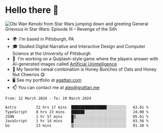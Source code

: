 <!--
**GameDog9988/GameDog9988** is a ✨ _special_ ✨ repository because its `README.md` (this file) appears on your GitHub profile.

Here are some ideas to get you started:

- 🔭 I’m currently working on ...
- 🌱 I’m currently learning ...
- 👯 I’m looking to collaborate on ...
- 🤔 I’m looking for help with ...
- 💬 Ask me about ...
- 📫 How to reach me: ...
- 😄 Pronouns: ...
- ⚡ Fun fact: ...
-->



Hello there 👋
==================================

![Obi Wan Kenobi from Star Wars jumping down and greeting General Grievous in Star Wars: Episode III – Revenge of the Sith](https://github.com/agrattan0820/agrattan0820/assets/51346343/689e56eb-29be-46a5-a079-28ea727b5f7e)


- 🌍  I'm based in Pittsburgh, PA
- 🎓  Studied Digital Narrative and Interactive Design and Computer Science at the University of Pittsburgh
- 👾  I'm working on a Quiplash-style game where the players answer with AI-generated images called [Artificial Unintelligence](https://github.com/agrattan0820/artificial-unintelligence)
- 🥣  My favorite cereal combination is Honey Bunches of Oats and Honey Nut Cheerios 😋
- 🖥️  See my portfolio at [agattan.com](http://agrattan.com/)
- 📫  You can contact me at [alex@grattan.me](mailto:alex@grattan.me)

<!--START_SECTION:waka-->

```txt
From: 12 March 2024 - To: 19 March 2024

Astro         22 hrs 17 mins  ████████████████░░░░░░░░░   63.81 %
TypeScript    8 hrs 23 mins   ██████░░░░░░░░░░░░░░░░░░░   24.00 %
JSON          1 hr 57 mins    █▒░░░░░░░░░░░░░░░░░░░░░░░   05.61 %
JavaScript    1 hr 14 mins    █░░░░░░░░░░░░░░░░░░░░░░░░   03.56 %
Go            23 mins         ▒░░░░░░░░░░░░░░░░░░░░░░░░   01.10 %
```

<!--END_SECTION:waka-->
